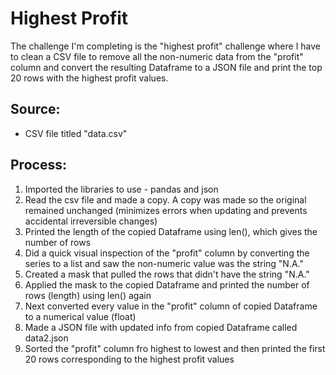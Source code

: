 # Highest Profit

The challenge I'm completing is the "highest profit" challenge where I have to clean a CSV file to remove all the non-numeric data from the "profit" column and convert the resulting Dataframe to a JSON file and print the top 20 rows with the highest profit values.

## Source: 
* CSV file titled "data.csv"

## Process:
1. Imported the libraries to use - pandas and json
2. Read the csv file and made a copy. A copy was made so the original remained unchanged (minimizes errors when updating and prevents accidental irreversible changes)
3. Printed the length of the copied Dataframe using len(), which gives the number of rows 
4. Did a quick visual inspection of the "profit" column by converting the series to a list and saw the non-numeric value was the string "N.A."
5. Created a mask that pulled the rows that didn't have the string "N.A."
6. Applied the mask to the copied Dataframe and printed the number of rows (length) using len() again
7. Next converted every value in the "profit" column of copied Dataframe to a numerical value (float)
8. Made a JSON file with updated info from copied Dataframe called data2.json
9. Sorted the "profit" column fro highest to lowest and then printed the first 20 rows corresponding to the highest profit values
